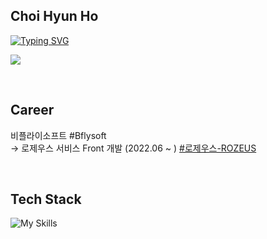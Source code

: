 ## Choi Hyun Ho

[![Typing SVG](https://readme-typing-svg.demolab.com?font=Fira+Code&pause=1000&width=435&lines=Front-End+Developer)](https://git.io/typing-svg)

<a href="https://opgc.me/#/users/Choi-HyunHo" target="_blank"><img src="https://api.opgc.me/githubs/users/Choi-HyunHo/tag/?theme=basic" /></a>

<!-- [![Velog's GitHub stats](https://velog-readme-stats.vercel.app/api?name=hoho_0815&color=dark)](https://choi-hyunho.com/) -->

<!-- [![GitHub Streak](https://streak-stats.demolab.com?user=Choi-HyunHo&theme=tokyonight&hide_border=true&locale=ko)](https://git.io/streak-stats) -->

<br>

## Career

비플라이소프트 #Bflysoft <br>
→ 로제우스 서비스 Front 개발 (2022.06 ~ ) [#로제우스-ROZEUS](https://rozeus.com/)

<br>

## Tech Stack

![My Skills](https://skillicons.dev/icons?i=html,css,js,ts,react,next,redux,styledcomponents,tailwind)

<!-- <br>

[![Ashutosh's github activity graph](https://github-readme-activity-graph.cyclic.app/graph?username=Choi-HyunHo&theme=tokyo-night)](https://github.com/ashutosh00710/github-readme-activity-graph) -->
